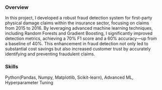### Overview
In this project, I developed a robust fraud detection system for first-party physical damage claims within the insurance sector, focusing on claims from 2015 to 2016. By leveraging advanced machine learning techniques, including Random Forests and Gradient Boosting, I significantly improved detection metrics, achieving a 70% F1 score and a 60% accuracy—up from a baseline of 40%. This enhancement in fraud detection not only led to substantial cost savings but also increased customer trust by accurately identifying and preventing fraudulent claims.

### Skills
Python(Pandas, Numpy, Matplotlib, Scikit-learn), Advanced ML, Hyperparameter Tuning

